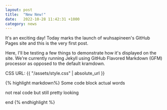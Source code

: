 ```yaml
---
layout: post
title:  "New New!"
date:   2022-10-28 11:42:31 +1000
category: news
---
```

It's an exciting day! Today marks the launch of wuhsapineen's GitHub Pages site and this is the very first post.

Here, I'll be testing a few things to demonstrate how it's displayed on the site. We're currently running Jekyll using GitHub Flavored Markdown (GFM) processor as opposed to the default kramdown.

CSS URL: {{ "/assets/style.css" | absolute_url }}


{% highlight markdown%}
Some code block
actual words

not real code
    but still pretty
    looking

end
{% endhighlight %}

